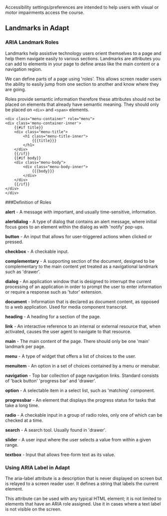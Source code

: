 Accessibility settings/preferences are intended to help users with visual or motor impairments access the course.

## Landmarks in Adapt

### ARIA Landmark Roles

Landmarks help assistive technology users orient themselves to a page and help them navigate easily to various sections. Landmarks are attributes you can add to elements in your page to define areas like the main content or a navigation region.

We can define parts of a page using 'roles'. This allows screen reader users the ability to easily jump from one section to another and know where they are going.

Roles provide semantic information therefore these attributes should not be placed on elements that already have semantic meaning. They should only be placed on `<div>` and `<span>` elements. 

    <div class="menu-container" role="menu">
	<div class='menu-container-inner'>
		{{#if title}}
		<div class="menu-title">
			<h1 class="menu-title-inner">
				{{{title}}}
			</h1>
		</div>
		{{/if}}
		{{#if body}}
		<div class="menu-body">
			<div class="menu-body-inner">
				{{{body}}}
			</div>
		</div>
		{{/if}}
	</div>
    </div>


###Definition of Roles 

**alert** - A message with important, and usually time-sensitive, information.

**alertdialog** - A type of dialog that contains an alert message, where initial focus goes to an element within the dialog as with 'notify' pop-ups. 

**button** - An input that allows for user-triggered actions when clicked or pressed.

**checkbox** - A checkable input.

**complementary** - A supporting section of the document, designed to be complementary to the main content yet treated as a navigational landmark such as 'drawer'.

**dialog** - An application window that is designed to interrupt the current processing of an application in order to prompt the user to enter information or require a response such as 'tutor' extension.

**document** - Information that is declared as document content, as opposed to a web application. Used for media component transcript.

**heading** - A heading for a section of the page.

**link** - An interactive reference to an internal or external resource that, when activated, causes the user agent to navigate to that resource.

**main** - The main content of the page. There should only be one 'main' landmark per page.

**menu** - A type of widget that offers a list of choices to the user.

**menuitem** - An option in a set of choices contained by a menu or menubar.

**navigation** - Top bar collection of page navigation links. Standard consists of 'back button' 'progress bar' and 'drawer'.

**option** - A selectable item in a select list, such as 'matching' component.

**progressbar** - An element that displays the progress status for tasks that take a long time.

**radio** - A checkable input in a group of radio roles, only one of which can be checked at a time.

**search** - A search tool. Usually found in 'drawer'.

**slider** - A user input where the user selects a value from within a given range.

**textbox** - Input that allows free-form text as its value.



### Using ARIA Label in Adapt

The aria-label attribute is a description that is never displayed on screen but is relayed to a screen reader user. It defines a string that labels the current element. 

This attribute can be used with any typical HTML element; it is not limited to elements that have an ARIA role assigned. Use it in cases where a text label is not visible on the screen. 

<div class="navigation-inner" role="navigation">
    <a href="#" class="navigation-back-button" aria-label="Back button"></a>
    <a href="#" class="navigation-drawer-toggle-button" aria-label="Drawer"></a>
</div>















 